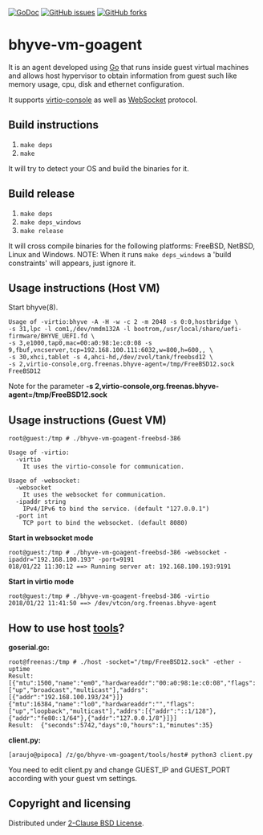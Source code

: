 [![GoDoc](https://godoc.org/github.com/araujobsd/bhyve-vm-goagent/plugins?status.svg)](https://godoc.org/github.com/araujobsd/bhyve-vm-goagent/)
[![GitHub issues](https://img.shields.io/github/issues/araujobsd/bhyve-vm-goagent.svg)](https://github.com/araujobsd/bhyve-vm-goagent/issues)
[![GitHub forks](https://img.shields.io/github/forks/araujobsd/bhyve-vm-goagent.svg)](https://github.com/araujobsd/bhyve-vm-goagent/network)

bhyve-vm-goagent
================
It is an agent developed using [Go](http://golang.org/) that runs inside guest virtual machines and allows host hypervisor to obtain information from guest such like memory usage, cpu, disk and ethernet configuration.

It supports [virtio-console](https://fedoraproject.org/wiki/Features/VirtioSerial) as well as [WebSocket](http://www.rfc-editor.org/rfc/rfc6455.txt) protocol.

## Build instructions
1) `make deps`
2) `make`

It will try to detect your OS and build the binaries for it.

## Build release
1) `make deps`
2) `make deps_windows`
3) `make release`

It will cross compile binaries for the following platforms: FreeBSD, NetBSD, Linux and Windows.
NOTE: When it runs `make deps_windows` a 'build constraints' will appears, just ignore it.

## Usage instructions (Host VM)
Start bhyve(8).
```
Usage of -virtio:bhyve -A -H -w -c 2 -m 2048 -s 0:0,hostbridge \
-s 31,lpc -l com1,/dev/nmdm132A -l bootrom,/usr/local/share/uefi-firmware/BHYVE_UEFI.fd \
-s 3,e1000,tap0,mac=00:a0:98:1e:c0:08 -s 9,fbuf,vncserver,tcp=192.168.100.111:6032,w=800,h=600,, \
-s 30,xhci,tablet -s 4,ahci-hd,/dev/zvol/tank/freebsd12 \
-s 2,virtio-console,org.freenas.bhyve-agent=/tmp/FreeBSD12.sock FreeBSD12
```

Note for the parameter <b>-s 2,virtio-console,org.freenas.bhyve-agent=/tmp/FreeBSD12.sock</b>

## Usage instructions (Guest VM)
`root@guest:/tmp # ./bhyve-vm-goagent-freebsd-386`
```
Usage of -virtio:
  -virtio
	It uses the virtio-console for communication.

Usage of -websocket:
  -websocket
	It uses the websocket for communication.
  -ipaddr string
	IPv4/IPv6 to bind the service. (default "127.0.0.1")
  -port int
	TCP port to bind the websocket. (default 8080)
```

<b> Start in websocket mode</b>
```
root@guest:/tmp # ./bhyve-vm-goagent-freebsd-386 -websocket -ipaddr="192.168.100.193" -port=9191
018/01/22 11:30:12 ==> Running server at: 192.168.100.193:9191
```
<b> Start in virtio mode</b>
```
root@guest:/tmp # ./bhyve-vm-goagent-freebsd-386 -virtio
2018/01/22 11:41:50 ==> /dev/vtcon/org.freenas.bhyve-agent
```

## How to use host [tools](https://github.com/araujobsd/bhyve-vm-goagent/tree/master/tools/host)?
<b> goserial.go:</b>
```
root@freenas:/tmp # ./host -socket="/tmp/FreeBSD12.sock" -ether -uptime
Result:  [{"mtu":1500,"name":"em0","hardwareaddr":"00:a0:98:1e:c0:08","flags":["up","broadcast","multicast"],"addrs":[{"addr":"192.168.100.193/24"}]} {"mtu":16384,"name":"lo0","hardwareaddr":"","flags":["up","loopback","multicast"],"addrs":[{"addr":"::1/128"},{"addr":"fe80::1/64"},{"addr":"127.0.0.1/8"}]}]
Result:  {"seconds":5742,"days":0,"hours":1,"minutes":35}
```

<b> client.py:</b>
```
[araujo@pipoca] /z/go/bhyve-vm-goagent/tools/host# python3 client.py
```

You need to edit client.py and change GUEST_IP and GUEST_PORT according with your guest vm settings.


## Copyright and licensing
Distributed under [2-Clause BSD License](https://github.com/araujobsd/bhyve-vm-goagent/blob/master/LICENSE).
